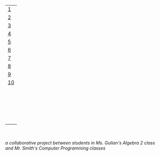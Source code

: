 <table>
  <tr>
   <td>
      <a href="http://alpha.editor.p5js.org/full/SkLkmgzwz">1</a>
   </td>
  </tr>
  <tr>
   <td>
      <a href="http://alpha.editor.p5js.org/full/SkLkmgzwz">2</a>
   </td>
  </tr>
  <tr>
   <td>
      <a href="http://alpha.editor.p5js.org/full/SkLkmgzwz">3</a>
   </td>
  </tr>
  <tr>
   <td>
      <a href="">4</a>
   </td>
  </tr>
  <tr>
   <td>
      <a href="">5</a>
   </td>
  </tr>
  <tr>
   <td>
      <a href="">6</a>
   </td>
  </tr>
  <tr>
   <td>
      <a href="">7</a>
   </td>
  </tr>
  <tr>
   <td>
      <a href="">8</a>
   </td>
  </tr>
  <tr>
   <td>
      <a href="">9</a>
   </td>
  </tr>
  <tr>
   <td>
      <a href="">10</a>
   </td>
  </tr>
  <tr>
   <td>
      <a href=""></a>
   </td>
  </tr>
  <tr>
   <td>
      <a href=""></a>
   </td>
  </tr>
  <tr>
   <td>
      <a href=""></a>
   </td>
  </tr>
  <tr>
   <td>
      <a href=""></a>
   </td>
  </tr>
  <tr>
   <td>
      <a href=""></a>
   </td>
  </tr>
  <tr>
   <td>
      <a href=""></a>
   </td>
  </tr>
  <tr>
   <td>
      <a href=""></a>
   </td>
  </tr>
  <tr>
   <td>
      <a href=""></a>
   </td>
  </tr>
  <tr>
   <td>
      <a href=""></a>
   </td>
  </tr>
  <tr>
   <td>
      <a href=""></a>
   </td>
  </tr>
  <tr>
   <td>
      <a href=""></a>
   </td>
  </tr>
  <tr>
   <td>
      <a href=""></a>
   </td>
  </tr>
  <tr>
   <td>
      <a href=""></a>
   </td>
  </tr>
  <tr>
   <td>
      <a href=""></a>
   </td>
  </tr>
  <tr>
   <td>
      <a href=""></a>
   </td>
  </tr>
  <tr>
   <td>
      <a href=""></a>
   </td>
  </tr>
  <tr>
   <td>
      <a href=""></a>
   </td>
  </tr>
  <tr>
   <td>
      <a href=""></a>
   </td>
  </tr>
  <tr>
   <td>
      <a href=""></a>
   </td>
  </tr>
  <tr>
   <td>
      <a href=""></a>
   </td>
  </tr>
</table>

<br>
<br>
<em>a collaborative project between students in Ms. Gulian's Algebra 2 class and Mr. Smith's Computer Programming classes</em>
<br>
<br>

